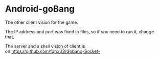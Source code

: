 # Android-goBang

The other client vision for the game.

The IP address and  port was fixed in files, so if you need to run it, change that.

The server and a shell vision of client is on:https://github.com/fqh333/Gobang-Socket-

